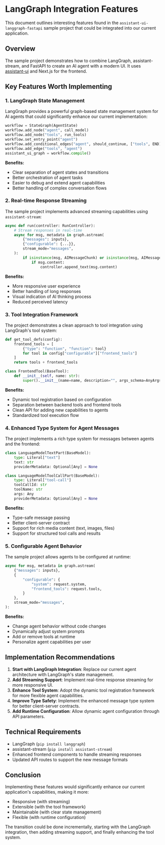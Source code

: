 # LangGraph Integration Features

This document outlines interesting features found in the `assistant-ui-langgraph-fastapi` sample project that could be integrated into our current application.

## Overview

The sample project demonstrates how to combine LangGraph, assistant-stream, and FastAPI to create an AI agent with a modern UI. It uses [assistant-ui](https://www.assistant-ui.com/) and Next.js for the frontend.

## Key Features Worth Implementing

### 1. LangGraph State Management

LangGraph provides a powerful graph-based state management system for AI agents that could significantly enhance our current implementation:

```python
workflow = StateGraph(AgentState)
workflow.add_node("agent", call_model)
workflow.add_node("tools", run_tools)
workflow.set_entry_point("agent")
workflow.add_conditional_edges("agent", should_continue, ["tools", END])
workflow.add_edge("tools", "agent")
assistant_ui_graph = workflow.compile()
```

**Benefits:**
- Clear separation of agent states and transitions
- Better orchestration of agent tasks
- Easier to debug and extend agent capabilities
- Better handling of complex conversation flows

### 2. Real-time Response Streaming

The sample project implements advanced streaming capabilities using `assistant-stream`:

```python
async def run(controller: RunController):
    # Stream responses in real-time
    async for msg, metadata in graph.astream(
        {"messages": inputs},
        {"configurable": {...}},
        stream_mode="messages",
    ):
        if isinstance(msg, AIMessageChunk) or isinstance(msg, AIMessage):
            if msg.content:
                controller.append_text(msg.content)
```

**Benefits:**
- More responsive user experience
- Better handling of long responses
- Visual indication of AI thinking process
- Reduced perceived latency

### 3. Tool Integration Framework

The project demonstrates a clean approach to tool integration using LangGraph's tool system:

```python
def get_tool_defs(config):
    frontend_tools = [
        {"type": "function", "function": tool}
        for tool in config["configurable"]["frontend_tools"]
    ]
    return tools + frontend_tools

class FrontendTool(BaseTool):
    def __init__(self, name: str):
        super().__init__(name=name, description="", args_schema=AnyArgsSchema)
```

**Benefits:**
- Dynamic tool registration based on configuration
- Separation between backend tools and frontend tools
- Clean API for adding new capabilities to agents
- Standardized tool execution flow

### 4. Enhanced Type System for Agent Messages

The project implements a rich type system for messages between agents and the frontend:

```python
class LanguageModelTextPart(BaseModel):
    type: Literal["text"]
    text: str
    providerMetadata: Optional[Any] = None

class LanguageModelToolCallPart(BaseModel):
    type: Literal["tool-call"]
    toolCallId: str
    toolName: str
    args: Any
    providerMetadata: Optional[Any] = None
```

**Benefits:**
- Type-safe message passing
- Better client-server contract
- Support for rich media content (text, images, files)
- Support for structured tool calls and results

### 5. Configurable Agent Behavior

The sample project allows agents to be configured at runtime:

```python
async for msg, metadata in graph.astream(
    {"messages": inputs},
    {
        "configurable": {
            "system": request.system,
            "frontend_tools": request.tools,
        }
    },
    stream_mode="messages",
):
```

**Benefits:**
- Change agent behavior without code changes
- Dynamically adjust system prompts
- Add or remove tools at runtime
- Personalize agent capabilities per user

## Implementation Recommendations

1. **Start with LangGraph Integration**: Replace our current agent architecture with LangGraph's state management.
2. **Add Streaming Support**: Implement real-time response streaming for more responsive UI.
3. **Enhance Tool System**: Adopt the dynamic tool registration framework for more flexible agent capabilities.
4. **Improve Type Safety**: Implement the enhanced message type system for better client-server contracts.
5. **Add Runtime Configuration**: Allow dynamic agent configuration through API parameters.

## Technical Requirements

- LangGraph (`pip install langgraph`)
- assistant-stream (`pip install assistant-stream`)
- Enhanced frontend components to handle streaming responses
- Updated API routes to support the new message formats

## Conclusion

Implementing these features would significantly enhance our current application's capabilities, making it more:
- Responsive (with streaming)
- Extensible (with the tool framework)
- Maintainable (with clear state management)
- Flexible (with runtime configuration)

The transition could be done incrementally, starting with the LangGraph integration, then adding streaming support, and finally enhancing the tool system.
